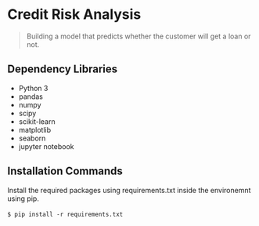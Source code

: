 # Credit Risk Analysis

> Building a model that predicts whether the customer will get a loan or not.

## Dependency Libraries

* Python 3
* pandas
* numpy
* scipy
* scikit-learn
* matplotlib
* seaborn
* jupyter notebook

## Installation Commands
Install the required packages using requirements.txt inside the environemnt using pip.
<br/> <br/>
	```
	$ pip install -r requirements.txt
	```
